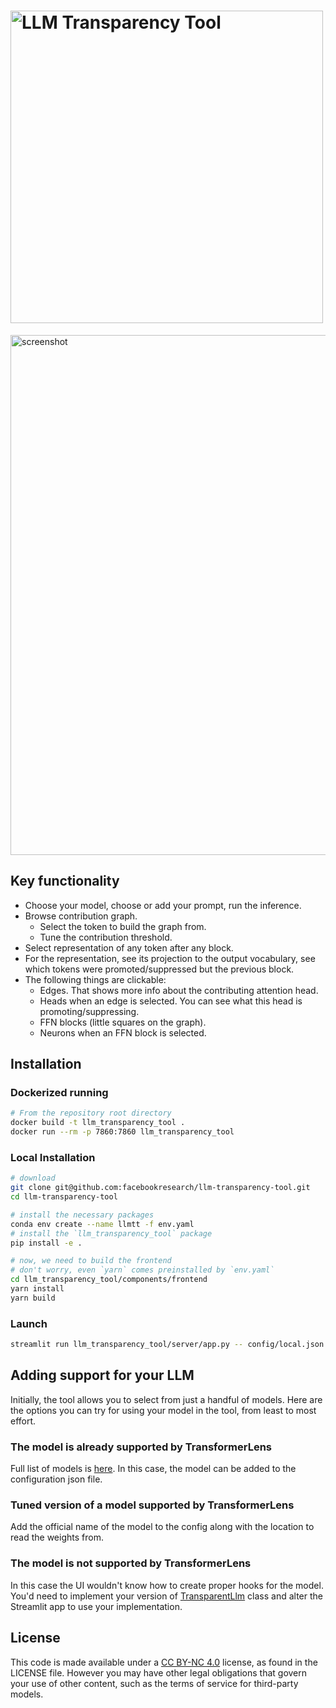 <h1>
  <img width="500" alt="LLM Transparency Tool" src="https://github.com/facebookresearch/llm-transparency-tool/assets/1367529/4bbf2544-88de-4576-9622-6047a056c5c8">
</h1>

<img width="832" alt="screenshot" src="https://github.com/facebookresearch/llm-transparency-tool/assets/1367529/78f6f9e2-fe76-4ded-bb78-a57f64f4ac3a">


## Key functionality

* Choose your model, choose or add your prompt, run the inference.
* Browse contribution graph.
    * Select the token to build the graph from.
    * Tune the contribution threshold.
* Select representation of any token after any block.
* For the representation, see its projection to the output vocabulary, see which tokens
were promoted/suppressed but the previous block.
* The following things are clickable:
  * Edges. That shows more info about the contributing attention head.
  * Heads when an edge is selected. You can see what this head is promoting/suppressing.
  * FFN blocks (little squares on the graph).
  * Neurons when an FFN block is selected.


## Installation

### Dockerized running
```bash
# From the repository root directory
docker build -t llm_transparency_tool .
docker run --rm -p 7860:7860 llm_transparency_tool
```

### Local Installation


```bash
# download
git clone git@github.com:facebookresearch/llm-transparency-tool.git
cd llm-transparency-tool

# install the necessary packages
conda env create --name llmtt -f env.yaml
# install the `llm_transparency_tool` package
pip install -e .

# now, we need to build the frontend
# don't worry, even `yarn` comes preinstalled by `env.yaml`
cd llm_transparency_tool/components/frontend
yarn install
yarn build
```

### Launch

```bash
streamlit run llm_transparency_tool/server/app.py -- config/local.json
```


## Adding support for your LLM

Initially, the tool allows you to select from just a handful of models. Here are the
options you can try for using your model in the tool, from least to most
effort.


### The model is already supported by TransformerLens

Full list of models is [here](https://github.com/neelnanda-io/TransformerLens/blob/0825c5eb4196e7ad72d28bcf4e615306b3897490/transformer_lens/loading_from_pretrained.py#L18).
In this case, the model can be added to the configuration json file.


### Tuned version of a model supported by TransformerLens

Add the official name of the model to the config along with the location to read the
weights from.


### The model is not supported by TransformerLens

In this case the UI wouldn't know how to create proper hooks for the model. You'd need
to implement your version of [TransparentLlm](./llm_transparency_tool/models/transparent_llm.py#L28) class and alter the
Streamlit app to use your implementation.


## License
This code is made available under a [CC BY-NC 4.0](https://creativecommons.org/licenses/by-nc/4.0/) license, as found in the LICENSE file.
However you may have other legal obligations that govern your use of other content, such as the terms of service for third-party models.
